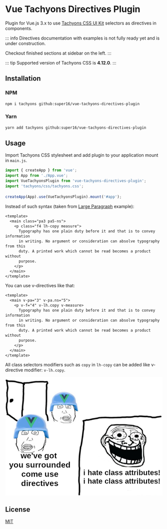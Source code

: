 <script setup>
import LargeParagraph from './components/LargeParagraph.vue';
</script>

# Vue Tachyons Directives Plugin

Plugin for Vue.js 3.x to use [Tachyons CSS UI Kit](https://tachyons.io/)
selectors as directives in components. 

::: info
Directives documentation with examples is not fully ready yet and is under construction.

Checkout finished sections at sidebar on the left. 
:::

::: tip
Supported version of Tachyons CSS is **4.12.0**.
:::

## Installation

### NPM

```bash
npm i tachyons github:super16/vue-tachyons-directives-plugin
```

### Yarn

```bash
yarn add tachyons github:super16/vue-tachyons-directives-plugin
```

## Usage

Import Tachyons CSS stylesheet and add plugin to your application mount in `main.js`.

```js
import { createApp } from 'vue';
import App from './App.vue';
import VueTachyonsPlugin from 'vue-tachyons-directives-plugin';
import 'tachyons/css/tachyons.css';

createApp(App).use(VueTachyonsPlugin).mount('#app');
```

Instead of such syntax (taken from
[Large Paragraph](https://tachyons.io/components/text/large-paragraph/index.html)
example):

```vue
<template>
  <main class="pa3 pa5-ns">
    <p class="f4 lh-copy measure">
      Typography has one plain duty before it and that is to convey information
      in writing. No argument or consideration can absolve typography from this
      duty. A printed work which cannot be read becomes a product without
      purpose.
    </p>
  </main>
</template>
```

You can use v-directives like that:

```vue
<template>
  <main v-pa="3" v-pa.ns="5">
    <p v-f="4" v-lh.copy v-measure>
      Typography has one plain duty before it and that is to convey information
      in writing. No argument or consideration can absolve typography from this
      duty. A printed work which cannot be read becomes a product without
      purpose.
    </p>
  </main>
</template>
```

<LargeParagraph />

All class selectors modifiers such as `copy` in `lh-copy` can be added like
v-directive modifier: `v-lh.copy`.

![Stupid picture](assets/stupid-picture.png)

## License

[MIT](https://github.com/super16/vue-tachyons-directives-plugin/blob/main/LICENSE)
